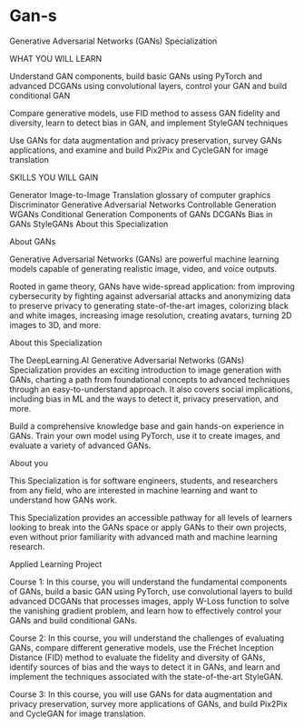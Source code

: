 # Gan-s

Generative Adversarial Networks (GANs) Specialization

WHAT YOU WILL LEARN

Understand GAN components, build basic GANs using PyTorch and advanced DCGANs using convolutional layers, control your GAN and build conditional GAN

Compare generative models, use FID method to assess GAN fidelity and diversity, learn to detect bias in GAN, and implement StyleGAN techniques

Use GANs for data augmentation and privacy preservation, survey GANs applications, and examine and build Pix2Pix and CycleGAN for image translation

SKILLS YOU WILL GAIN

Generator
Image-to-Image Translation
glossary of computer graphics
Discriminator
Generative Adversarial Networks
Controllable Generation
WGANs
Conditional Generation
Components of GANs
DCGANs
Bias in GANs
StyleGANs
About this Specialization

About GANs

Generative Adversarial Networks (GANs) are powerful machine learning models capable of generating realistic image, video, and voice outputs.

Rooted in game theory, GANs have wide-spread application: from improving cybersecurity by fighting against adversarial attacks and anonymizing data to preserve privacy to generating state-of-the-art images, colorizing black and white images, increasing image resolution, creating avatars, turning 2D images to 3D, and more.

About this Specialization

The DeepLearning.AI Generative Adversarial Networks (GANs) Specialization provides an exciting introduction to image generation with GANs, charting a path from foundational concepts to advanced techniques through an easy-to-understand approach. It also covers social implications, including bias in ML and the ways to detect it, privacy preservation, and more.

Build a comprehensive knowledge base and gain hands-on experience in GANs. Train your own model using PyTorch, use it to create images, and evaluate a variety of advanced GANs.

About you

This Specialization is for software engineers, students, and researchers from any field, who are interested in machine learning and want to understand how GANs work.

This Specialization provides an accessible pathway for all levels of learners looking to break into the GANs space or apply GANs to their own projects, even without prior familiarity with advanced math and machine learning research.

Applied Learning Project

Course 1: In this course, you will understand the fundamental components of GANs, build a basic GAN using PyTorch, use convolutional layers to build advanced DCGANs that processes images, apply W-Loss function to solve the vanishing gradient problem, and learn how to effectively control your GANs and build conditional GANs.

Course 2: In this course, you will understand the challenges of evaluating GANs, compare different generative models, use the Fréchet Inception Distance (FID) method to evaluate the fidelity and diversity of GANs, identify sources of bias and the ways to detect it in GANs, and learn and implement the techniques associated with the state-of-the-art StyleGAN.

Course 3: In this course, you will use GANs for data augmentation and privacy preservation, survey more applications of GANs, and build Pix2Pix and CycleGAN for image translation.
